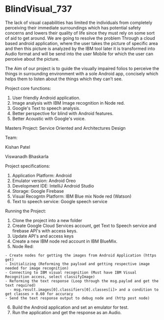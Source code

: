 # BlindVisual_737

The lack of visual capabilities has limited the individuals from completely perceiving their immediate surroundings which has potential safety concerns and lowers their quality of life since they must rely on some sort of aid to get around. We are going to resolve the problem Through a cloud based android application, where the user takes the picture of specific area and then this picture is analyzed by the IBM tool later it is transformed into Audio format and will be send into the user Mobile for which the user can perceive about the picture.

<!---------------------------------------------------------------------->

The Aim of our project is to guide the visually impaired folios to perceive the things in surrounding environment with a sole Android app, concisely which helps them to listen about the things which they can’t see. 

<!---------------------------------------------------------------------->

Project core functions:

1. User friendly Android application.
2. Image analysis with IBM Image recognition in Node red. 
3. Google's Text to speech analysis. 
4. Better perspective for blind with Android features.
5. Better Acoustic with Google's voice.

Masters Project:
Service Oriented and Architectures Design

Team:
<!----------------->
Kishan Patel
<!----------------->
Viswanadh Bhaskarla

Project specifications:
  1. Application Platform:     Android
  2. Emulator version:         Android Oreo
  3. Development IDE:          IntelliJ Android Studio
  4. Storage:                  Google Firebase
  5. Visual Recogntn Platform: IBM Blue mix Node red (Watson)
  6. Text to speech service:   Google speech service
  
Running the Project:
  1. Clone the project into a new folder
  2. Create Google Cloud Services account, get Text to Speech service and firebase API's with access keys.
  3. Update API's and access keys
  4. Create a new IBM node red account in IBM BlueMix. 
  5. Node Red: 
  <!------------------------------------------------------------------------------------------------------->
    - Create nodes for getting the images from Android Application (https get)
    - Initializing (Reforming the payload and getting respective image needed for image recognition)
    - Connecting to IBM visual recognition (Must have IBM Visual Recognition access, select classifyImage)
    - Reforming the text response (Loop through the msg.paylod and get the text required)
      - msg.result.images[0].classifiers[0].classes[i]> and a condition to get classes > 0.60 for accuracy
    - Send the text response output to debug node and (http post node)
  6. Build the Android application and set an emulator for test.
  7. Run the application and get the response as an Audio.
  

